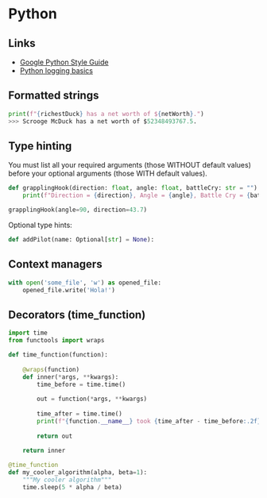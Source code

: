 # Python

## Links

- [Google Python Style Guide](https://google.github.io/styleguide/pyguide.html)
- [Python logging basics](https://www.loggly.com/ultimate-guide/python-logging-basics/)

## Formatted strings

```python
print(f"{richestDuck} has a net worth of ${netWorth}.")
>>> Scrooge McDuck has a net worth of $52348493767.5.
```

## Type hinting

You must list all your required arguments (those WITHOUT default values) before your optional arguments (those WITH default values). 

```python
def grapplingHook(direction: float, angle: float, battleCry: str = "") -> None:
    print(f"Direction = {direction}, Angle = {angle}, Battle Cry = {battleCry}")

grapplingHook(angle=90, direction=43.7)
```

Optional type hints:

```python
def addPilot(name: Optional[str] = None):
```

## Context managers

```python
with open('some_file', 'w') as opened_file:
    opened_file.write('Hola!')
```

## Decorators (time_function)

```python
import time
from functools import wraps

def time_function(function):
    
    @wraps(function)
    def inner(*args, **kwargs):
        time_before = time.time()
            
        out = function(*args, **kwargs)
        
        time_after = time.time()
        print(f"{function.__name__} took {time_after - time_before:.2f}s")
        
        return out 
    
    return inner

@time_function    
def my_cooler_algorithm(alpha, beta=1):
    """My cooler algorithm"""
    time.sleep(5 * alpha / beta)

```